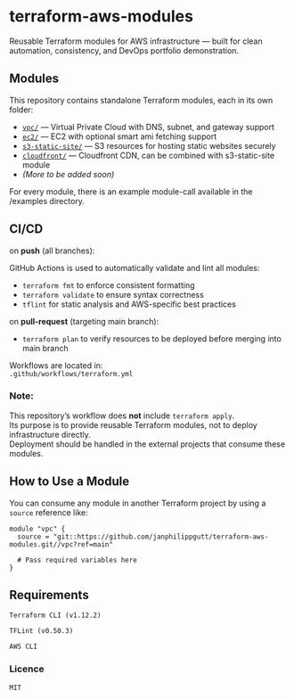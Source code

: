 # terraform-aws-modules

Reusable Terraform modules for AWS infrastructure — built for clean automation, consistency, and DevOps portfolio demonstration.

## Modules

This repository contains standalone Terraform modules, each in its own folder:

- [`vpc/`](./vpc) — Virtual Private Cloud with DNS, subnet, and gateway support
- [`ec2/`](./ec2) — EC2 with optional smart ami fetching support
- [`s3-static-site/`](./s3-static-site) — S3 resources for hosting static websites securely
- [`cloudfront/`](./cloudfront) — Cloudfront CDN, can be combined with s3-static-site module
- _(More to be added soon)_

For every module, there is an example module-call available in the /examples directory.

## CI/CD

on **push** (all branches):

GitHub Actions is used to automatically validate and lint all modules:

- `terraform fmt` to enforce consistent formatting
- `terraform validate` to ensure syntax correctness
- `tflint` for static analysis and AWS-specific best practices

on **pull-request** (targeting main branch):

- `terraform plan` to verify resources to be deployed before merging into main branch

Workflows are located in:  
`.github/workflows/terraform.yml`

### Note:
This repository’s workflow does **not** include `terraform apply`.  
Its purpose is to provide reusable Terraform modules, not to deploy infrastructure directly.  
Deployment should be handled in the external projects that consume these modules.

## How to Use a Module

You can consume any module in another Terraform project by using a `source` reference like:

```hcl
module "vpc" {
  source = "git::https://github.com/janphilippgutt/terraform-aws-modules.git//vpc?ref=main"

  # Pass required variables here
}
```

## Requirements

    Terraform CLI (v1.12.2)

    TFLint (v0.50.3)

    AWS CLI

### Licence

    MIT 